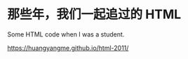 那些年，我们一起追过的 HTML
==============
Some HTML code when I was a student.

https://huangyangme.github.io/html-2011/
